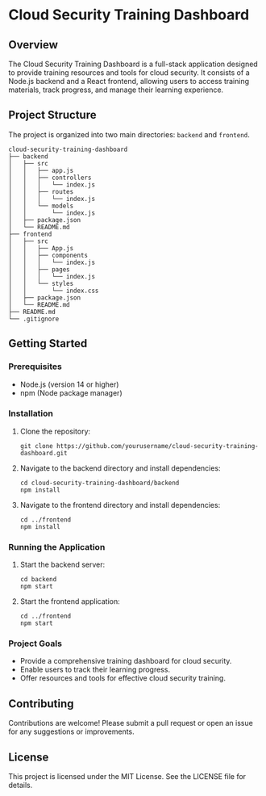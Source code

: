 # Cloud Security Training Dashboard

## Overview
The Cloud Security Training Dashboard is a full-stack application designed to provide training resources and tools for cloud security. It consists of a Node.js backend and a React frontend, allowing users to access training materials, track progress, and manage their learning experience.

## Project Structure
The project is organized into two main directories: `backend` and `frontend`.

```
cloud-security-training-dashboard
├── backend
│   ├── src
│   │   ├── app.js
│   │   ├── controllers
│   │   │   └── index.js
│   │   ├── routes
│   │   │   └── index.js
│   │   └── models
│   │       └── index.js
│   ├── package.json
│   └── README.md
├── frontend
│   ├── src
│   │   ├── App.js
│   │   ├── components
│   │   │   └── index.js
│   │   ├── pages
│   │   │   └── index.js
│   │   └── styles
│   │       └── index.css
│   ├── package.json
│   └── README.md
├── README.md
└── .gitignore
```

## Getting Started

### Prerequisites
- Node.js (version 14 or higher)
- npm (Node package manager)

### Installation

1. Clone the repository:
   ```
   git clone https://github.com/yourusername/cloud-security-training-dashboard.git
   ```

2. Navigate to the backend directory and install dependencies:
   ```
   cd cloud-security-training-dashboard/backend
   npm install
   ```

3. Navigate to the frontend directory and install dependencies:
   ```
   cd ../frontend
   npm install
   ```

### Running the Application

1. Start the backend server:
   ```
   cd backend
   npm start
   ```

2. Start the frontend application:
   ```
   cd ../frontend
   npm start
   ```

### Project Goals
- Provide a comprehensive training dashboard for cloud security.
- Enable users to track their learning progress.
- Offer resources and tools for effective cloud security training.

## Contributing
Contributions are welcome! Please submit a pull request or open an issue for any suggestions or improvements.

## License
This project is licensed under the MIT License. See the LICENSE file for details.